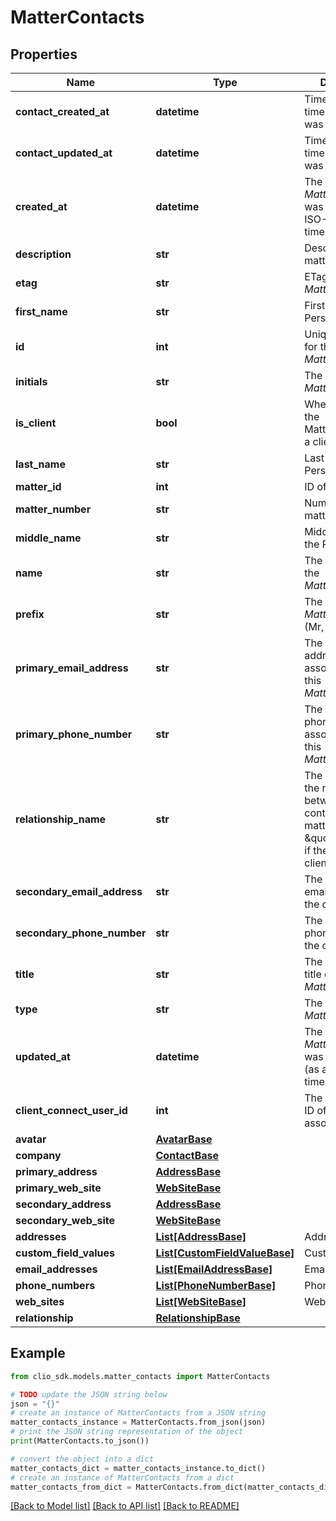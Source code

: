 # MatterContacts


## Properties

Name | Type | Description | Notes
------------ | ------------- | ------------- | -------------
**contact_created_at** | **datetime** | Timestamp of the time the contact was created | [optional] 
**contact_updated_at** | **datetime** | Timestamp of the time the contact was created | [optional] 
**created_at** | **datetime** | The time the *MatterContacts* was created (as a ISO-8601 timestamp) | [optional] 
**description** | **str** | Description of the matter | [optional] 
**etag** | **str** | ETag for the *MatterContacts* | [optional] 
**first_name** | **str** | First name of the Person | [optional] 
**id** | **int** | Unique identifier for the *MatterContacts* | [optional] 
**initials** | **str** | The initials of the *MatterContacts* | [optional] 
**is_client** | **bool** | Whether or not the MatterContacts is a client | [optional] 
**last_name** | **str** | Last name of the Person | [optional] 
**matter_id** | **int** | ID of the matter | [optional] 
**matter_number** | **str** | Number of the matter | [optional] 
**middle_name** | **str** | Middle name of the Person | [optional] 
**name** | **str** | The full name of the *MatterContacts* | [optional] 
**prefix** | **str** | The prefix of the *MatterContacts* (Mr, Mrs, etc) | [optional] 
**primary_email_address** | **str** | The primary email address associated with this *MatterContacts*. | [optional] 
**primary_phone_number** | **str** | The primary phone number associated with this *MatterContacts*. | [optional] 
**relationship_name** | **str** | The description of the relation between the contact and the matter, or \&quot;Client\&quot; if the user is the client. | [optional] 
**secondary_email_address** | **str** | The secondary email address of the contact | [optional] 
**secondary_phone_number** | **str** | The secondary phone number of the contact | [optional] 
**title** | **str** | The designated title of the *MatterContacts* | [optional] 
**type** | **str** | The type of the *MatterContacts* | [optional] 
**updated_at** | **datetime** | The time the *MatterContacts* was last updated (as a ISO-8601 timestamp) | [optional] 
**client_connect_user_id** | **int** | The client connect ID of the contacts associated user | [optional] 
**avatar** | [**AvatarBase**](AvatarBase.md) |  | [optional] 
**company** | [**ContactBase**](ContactBase.md) |  | [optional] 
**primary_address** | [**AddressBase**](AddressBase.md) |  | [optional] 
**primary_web_site** | [**WebSiteBase**](WebSiteBase.md) |  | [optional] 
**secondary_address** | [**AddressBase**](AddressBase.md) |  | [optional] 
**secondary_web_site** | [**WebSiteBase**](WebSiteBase.md) |  | [optional] 
**addresses** | [**List[AddressBase]**](AddressBase.md) | Address | [optional] 
**custom_field_values** | [**List[CustomFieldValueBase]**](CustomFieldValueBase.md) | CustomFieldValue | [optional] 
**email_addresses** | [**List[EmailAddressBase]**](EmailAddressBase.md) | EmailAddress | [optional] 
**phone_numbers** | [**List[PhoneNumberBase]**](PhoneNumberBase.md) | PhoneNumber | [optional] 
**web_sites** | [**List[WebSiteBase]**](WebSiteBase.md) | WebSite | [optional] 
**relationship** | [**RelationshipBase**](RelationshipBase.md) |  | [optional] 

## Example

```python
from clio_sdk.models.matter_contacts import MatterContacts

# TODO update the JSON string below
json = "{}"
# create an instance of MatterContacts from a JSON string
matter_contacts_instance = MatterContacts.from_json(json)
# print the JSON string representation of the object
print(MatterContacts.to_json())

# convert the object into a dict
matter_contacts_dict = matter_contacts_instance.to_dict()
# create an instance of MatterContacts from a dict
matter_contacts_from_dict = MatterContacts.from_dict(matter_contacts_dict)
```
[[Back to Model list]](../README.md#documentation-for-models) [[Back to API list]](../README.md#documentation-for-api-endpoints) [[Back to README]](../README.md)


